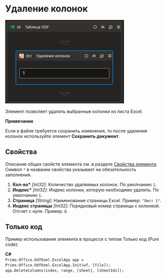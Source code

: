 # Удаление колонок

![](../../../../resources/activities/basic/odf/table/Cropped-DeleteColumn.png)

Элемент позволяет удалить выбранные колонки из листа Excel.

**Примечание**

Если в файле требуется сохранить изменения, то после удаления колонок используйте элемент **Сохранить документ**.

## Свойства

Описание общих свойств элемента см. в разделе [Свойства элемента](https://docs.primo-rpa.ru/primo-rpa/primo-studio/process/elements#svoistva-elementa).\
Символ `*` в названии свойства указывает на обязательность заполнения.

1. **Кол-во\*** *[Int32]*: Количество удаляемых колонок. По умолчанию `1`.
2. **Индекс\*** *[Int32]*: Индекс колонки, которую необходимо удалить. По умолчанию `1`.
3. **Страница** *[String]*: Наименование страницы Excel. Пример: `"Лист 1"`.
4. **Индекс страницы** *[Int32]*: Порядковый номер страницы с колонкой. Отсчет с нуля. Пример: `0`.

## Только код
Пример использования элемента в процессе с типом Только код (Pure code):  

**C#**  
`Primo.Office.OdfOxml.ExcelApp app = Primo.Office.OdfOxml.ExcelApp.Init(wf, [file]);`  
`app.DeleteColumns(index, range, [sheet], [sheetIdx]);`
